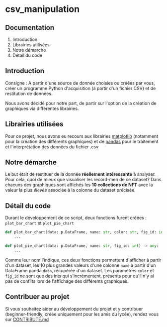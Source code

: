 # csv_manipulation

## Documentation

1. Introduction
2. Librairies utilisées
3. Notre démarche
4. Détail du code

## Introduction
Consigne :
A partir d'une source de donnée choisies ou créées par vous, créer un programme Python d'acquisition (à partir d'un fichier CSV) et de restitution de données.

Nous avons décidé pour notre part, de partir sur l'option de la création de graphiques via différentes librairies.

## Librairies utilisées
Pour ce projet, nous avons eu recours aux librairies [matplotlib](https://matplotlib.org/) (notamment pour la création des différents graphiques) et de [pandas](https://pandas.pydata.org/) pour le traitement et l'interprétation des données du fichier .csv

## Notre démarche
Le but était de restituer de la donnée __réellement intéressante__ à analyser. Pour cela, quoi de mieux que visualiser les record-men de ce dataset? Dans chacuns des graphiques sont affichés les **10 collections de NFT** avec la valeur la plus *élevée* associée à la colonne du dataset précisée.

## Détail du code

Durant le développement de ce script, deux fonctions furent créées : `plot_bar_chart` et `plot_pie_chart`

```python
def plot_bar_chart(data: p.DataFrame, name: str, color: str, fig_id: int):
    ...

def plot_pie_chart(data: p.DataFrame, name: str, fig_id: int) -> any:
    ...
```

Comme leur nom l'indique, ces deux fonctions permettent d'afficher à partir d'un dataset, les 10 plus grandes valeurs d'une colonne `name` à partir d'un DataFrame panda `data`, récupérée d'un dataset. Les paramètres `color` et `fig_id` ne sont que des ints qui s'incrémentent, présents pour qu'il n'y ai pas de conflits lors de l'affichage des différents graphiques.

## Contribuer au projet
Si vous souhaitez aider au développement du projet et y contribuer (beginner-friendly, créée uniquement pour les amis du lycée), rendez vous sur [CONTRIBUTE.md](CONTRIBUTE.md)